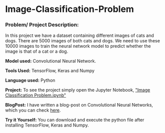 # Image-Classification-Problem

### Problem/ Project Description:

In this project we have a dataset containing different images of cats and dogs. There are 5000 images of both cats and dogs. We need to use these 10000 images to train the neural network model to predict whether the image is that of a cat or a dog.

**Model used:** Convolutional Neural Network.

**Tools Used:** TensorFlow, Keras and Numpy

**Language used:** Python

**Project:** To see the project simply open the Jupyter Notebook, ["Image Classification Problem.ipynb"](https://github.com/Meghana-Meghana/Image-Classification-Problem/blob/master/Image%20Classification%20Problem.ipynb)

**BlogPost:** I have written a blog-post on Convolutional Neural Networks, which you can check [here](https://thelearningodyssey.wordpress.com/2018/07/15/convolutional-neural-networksoverview/).

**Try it Yourself:** You can download and execute the python file after installing TensorFlow, Keras and Numpy.
